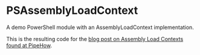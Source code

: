 # PSAssemblyLoadContext

A demo PowerShell module with an AssemblyLoadContext implementation.

This is the resulting code for the [blog post on Assembly Load Contexts found at PipeHow](https://www.pipehow.tech/get-assemblyloadcontext/).
